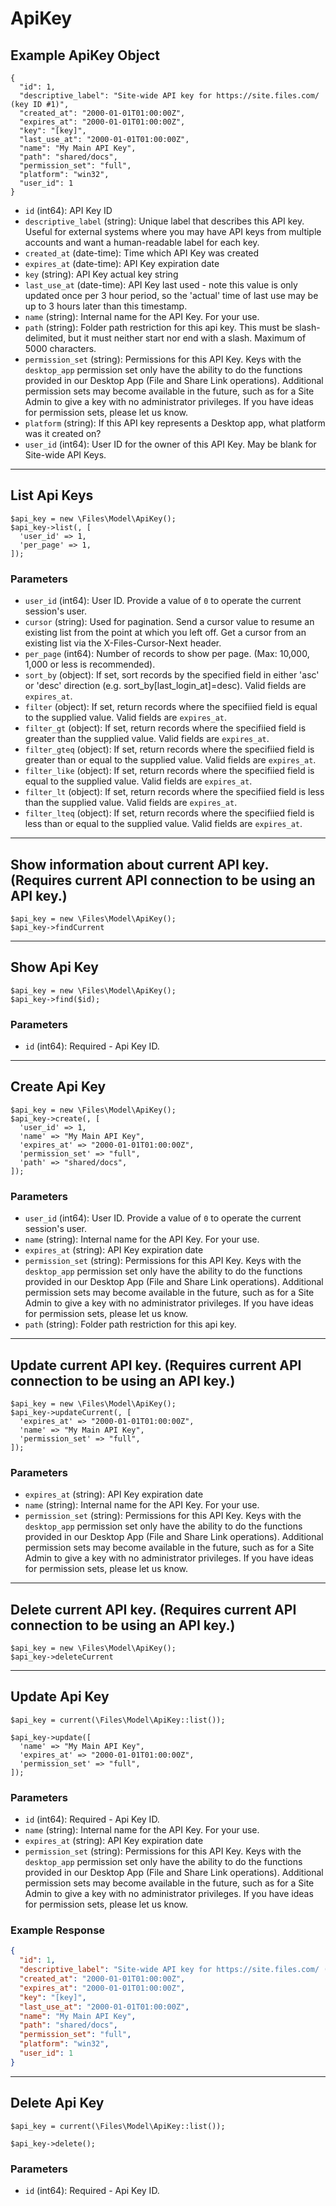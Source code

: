 # ApiKey

## Example ApiKey Object

```
{
  "id": 1,
  "descriptive_label": "Site-wide API key for https://site.files.com/ (key ID #1)",
  "created_at": "2000-01-01T01:00:00Z",
  "expires_at": "2000-01-01T01:00:00Z",
  "key": "[key]",
  "last_use_at": "2000-01-01T01:00:00Z",
  "name": "My Main API Key",
  "path": "shared/docs",
  "permission_set": "full",
  "platform": "win32",
  "user_id": 1
}
```

* `id` (int64): API Key ID
* `descriptive_label` (string): Unique label that describes this API key.  Useful for external systems where you may have API keys from multiple accounts and want a human-readable label for each key.
* `created_at` (date-time): Time which API Key was created
* `expires_at` (date-time): API Key expiration date
* `key` (string): API Key actual key string
* `last_use_at` (date-time): API Key last used - note this value is only updated once per 3 hour period, so the 'actual' time of last use may be up to 3 hours later than this timestamp.
* `name` (string): Internal name for the API Key.  For your use.
* `path` (string): Folder path restriction for this api key. This must be slash-delimited, but it must neither start nor end with a slash. Maximum of 5000 characters.
* `permission_set` (string): Permissions for this API Key.  Keys with the `desktop_app` permission set only have the ability to do the functions provided in our Desktop App (File and Share Link operations).  Additional permission sets may become available in the future, such as for a Site Admin to give a key with no administrator privileges.  If you have ideas for permission sets, please let us know.
* `platform` (string): If this API key represents a Desktop app, what platform was it created on?
* `user_id` (int64): User ID for the owner of this API Key.  May be blank for Site-wide API Keys.

---

## List Api Keys

```
$api_key = new \Files\Model\ApiKey();
$api_key->list(, [
  'user_id' => 1,
  'per_page' => 1,
]);
```


### Parameters

* `user_id` (int64): User ID.  Provide a value of `0` to operate the current session's user.
* `cursor` (string): Used for pagination.  Send a cursor value to resume an existing list from the point at which you left off.  Get a cursor from an existing list via the X-Files-Cursor-Next header.
* `per_page` (int64): Number of records to show per page.  (Max: 10,000, 1,000 or less is recommended).
* `sort_by` (object): If set, sort records by the specified field in either 'asc' or 'desc' direction (e.g. sort_by[last_login_at]=desc). Valid fields are `expires_at`.
* `filter` (object): If set, return records where the specifiied field is equal to the supplied value. Valid fields are `expires_at`.
* `filter_gt` (object): If set, return records where the specifiied field is greater than the supplied value. Valid fields are `expires_at`.
* `filter_gteq` (object): If set, return records where the specifiied field is greater than or equal to the supplied value. Valid fields are `expires_at`.
* `filter_like` (object): If set, return records where the specifiied field is equal to the supplied value. Valid fields are `expires_at`.
* `filter_lt` (object): If set, return records where the specifiied field is less than the supplied value. Valid fields are `expires_at`.
* `filter_lteq` (object): If set, return records where the specifiied field is less than or equal to the supplied value. Valid fields are `expires_at`.

---

## Show information about current API key.  (Requires current API connection to be using an API key.)

```
$api_key = new \Files\Model\ApiKey();
$api_key->findCurrent
```


---

## Show Api Key

```
$api_key = new \Files\Model\ApiKey();
$api_key->find($id);
```


### Parameters

* `id` (int64): Required - Api Key ID.

---

## Create Api Key

```
$api_key = new \Files\Model\ApiKey();
$api_key->create(, [
  'user_id' => 1,
  'name' => "My Main API Key",
  'expires_at' => "2000-01-01T01:00:00Z",
  'permission_set' => "full",
  'path' => "shared/docs",
]);
```


### Parameters

* `user_id` (int64): User ID.  Provide a value of `0` to operate the current session's user.
* `name` (string): Internal name for the API Key.  For your use.
* `expires_at` (string): API Key expiration date
* `permission_set` (string): Permissions for this API Key.  Keys with the `desktop_app` permission set only have the ability to do the functions provided in our Desktop App (File and Share Link operations).  Additional permission sets may become available in the future, such as for a Site Admin to give a key with no administrator privileges.  If you have ideas for permission sets, please let us know.
* `path` (string): Folder path restriction for this api key.

---

## Update current API key.  (Requires current API connection to be using an API key.)

```
$api_key = new \Files\Model\ApiKey();
$api_key->updateCurrent(, [
  'expires_at' => "2000-01-01T01:00:00Z",
  'name' => "My Main API Key",
  'permission_set' => "full",
]);
```


### Parameters

* `expires_at` (string): API Key expiration date
* `name` (string): Internal name for the API Key.  For your use.
* `permission_set` (string): Permissions for this API Key.  Keys with the `desktop_app` permission set only have the ability to do the functions provided in our Desktop App (File and Share Link operations).  Additional permission sets may become available in the future, such as for a Site Admin to give a key with no administrator privileges.  If you have ideas for permission sets, please let us know.

---

## Delete current API key.  (Requires current API connection to be using an API key.)

```
$api_key = new \Files\Model\ApiKey();
$api_key->deleteCurrent
```


---

## Update Api Key

```
$api_key = current(\Files\Model\ApiKey::list());

$api_key->update([
  'name' => "My Main API Key",
  'expires_at' => "2000-01-01T01:00:00Z",
  'permission_set' => "full",
]);
```

### Parameters

* `id` (int64): Required - Api Key ID.
* `name` (string): Internal name for the API Key.  For your use.
* `expires_at` (string): API Key expiration date
* `permission_set` (string): Permissions for this API Key.  Keys with the `desktop_app` permission set only have the ability to do the functions provided in our Desktop App (File and Share Link operations).  Additional permission sets may become available in the future, such as for a Site Admin to give a key with no administrator privileges.  If you have ideas for permission sets, please let us know.

### Example Response

```json
{
  "id": 1,
  "descriptive_label": "Site-wide API key for https://site.files.com/ (key ID #1)",
  "created_at": "2000-01-01T01:00:00Z",
  "expires_at": "2000-01-01T01:00:00Z",
  "key": "[key]",
  "last_use_at": "2000-01-01T01:00:00Z",
  "name": "My Main API Key",
  "path": "shared/docs",
  "permission_set": "full",
  "platform": "win32",
  "user_id": 1
}
```

---

## Delete Api Key

```
$api_key = current(\Files\Model\ApiKey::list());

$api_key->delete();
```

### Parameters

* `id` (int64): Required - Api Key ID.

